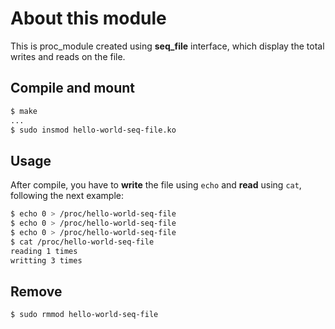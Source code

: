 # About this module
This is proc_module created using **seq_file** interface, which display the total writes and reads on the file.

## Compile and mount
```bash
$ make
...
$ sudo insmod hello-world-seq-file.ko
```

## Usage
After compile, you have to **write** the file using ``echo`` and **read** using ``cat``, following the next example:
```bash
$ echo 0 > /proc/hello-world-seq-file
$ echo 0 > /proc/hello-world-seq-file
$ echo 0 > /proc/hello-world-seq-file
$ cat /proc/hello-world-seq-file
reading 1 times
writting 3 times
```

## Remove
```bash
$ sudo rmmod hello-world-seq-file
```
